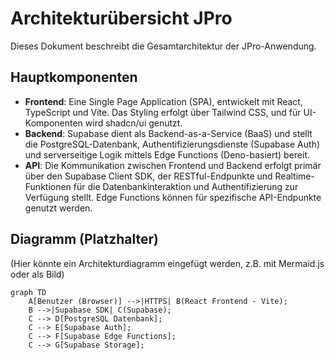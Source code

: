 # Architekturübersicht JPro

Dieses Dokument beschreibt die Gesamtarchitektur der JPro-Anwendung.

## Hauptkomponenten

- **Frontend**: Eine Single Page Application (SPA), entwickelt mit React, TypeScript und Vite. Das Styling erfolgt über Tailwind CSS, und für UI-Komponenten wird shadcn/ui genutzt.
- **Backend**: Supabase dient als Backend-as-a-Service (BaaS) und stellt die PostgreSQL-Datenbank, Authentifizierungsdienste (Supabase Auth) und serverseitige Logik mittels Edge Functions (Deno-basiert) bereit.
- **API**: Die Kommunikation zwischen Frontend und Backend erfolgt primär über den Supabase Client SDK, der RESTful-Endpunkte und Realtime-Funktionen für die Datenbankinteraktion und Authentifizierung zur Verfügung stellt. Edge Functions können für spezifische API-Endpunkte genutzt werden.

## Diagramm (Platzhalter)

(Hier könnte ein Architekturdiagramm eingefügt werden, z.B. mit Mermaid.js oder als Bild)

```mermaid
graph TD
    A[Benutzer (Browser)] -->|HTTPS| B(React Frontend - Vite);
    B -->|Supabase SDK| C(Supabase);
    C --> D[PostgreSQL Datenbank];
    C --> E[Supabase Auth];
    C --> F[Supabase Edge Functions];
    C --> G[Supabase Storage];